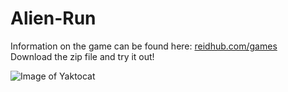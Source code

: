 # Alien-Run
 Information on the game can be found here: [reidhub.com/games](https://reidhub.com/games)  
 Download the zip file and try it out!  
  
    
![Image of Yaktocat](https://reidhub.com/pics/AlienRun.png)
